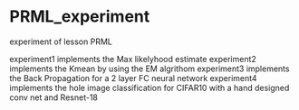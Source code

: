 # PRML_experiment
experiment of lesson PRML

experiment1 implements the Max likelyhood estimate
experiment2 implements the Kmean by using the EM algrithom
experiment3 implements the Back Propagation for a 2 layer FC neural network
experiment4 implements the hole image classification for CIFAR10 with a hand designed conv net and Resnet-18
